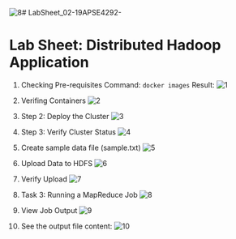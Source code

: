![8](https://github.com/user-attachments/assets/e65f4058-5484-4dc5-a288-72686215493c)# LabSheet_02-19APSE4292-

# Lab Sheet: Distributed Hadoop Application

1.	Checking Pre-requisites Command: `docker images` Result:
   ![1](https://github.com/user-attachments/assets/3f29a7ca-8720-433c-acd1-5c6be08395d0)

2. Verifing Containers
  ![2](https://github.com/user-attachments/assets/f82184e7-488f-4071-93c8-e2ea7197af7b)

3. Step 2: Deploy the Cluster
  ![3](https://github.com/user-attachments/assets/173fb2d1-f7df-48f5-9b29-be19da40d0e2)

4. Step 3: Verify Cluster Status
   ![4](https://github.com/user-attachments/assets/e9d5dd4b-bc0d-401b-9f2f-e399f926ef83)

5. Create sample data file (sample.txt)
  ![5](https://github.com/user-attachments/assets/bf7152a1-0c22-47a1-869e-f8867542b976)

6. Upload Data to HDFS
   ![6](https://github.com/user-attachments/assets/bd260ca0-a6c2-4059-8c1f-b7519a3d17ed)

7. Verify Upload
   ![7](https://github.com/user-attachments/assets/45b9ca15-cfd5-4b08-9f23-cf48aec0556f)

8. Task 3: Running a MapReduce Job
   ![8](https://github.com/user-attachments/assets/3a3c5440-2f10-43d7-a05f-59e7a09e23eb)

9. View Job Output
  ![9](https://github.com/user-attachments/assets/61d3dfa0-90d6-4ec1-a112-b76ff40a90fb)

10. See the output file content:
![10](https://github.com/user-attachments/assets/b97264fd-be5f-4702-a21e-b5371f8d5fef)
